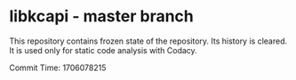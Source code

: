 # libkcapi - master branch

This repository contains frozen state of the repository.
Its history is cleared. It is used only for static code
analysis with Codacy.

Commit Time: 1706078215